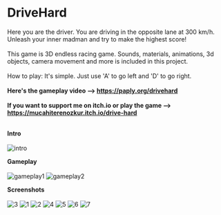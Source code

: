# DriveHard

Here you are the driver. You are driving in the opposite lane at 300 km/h. Unleash your inner madman and try to make the highest score! <br> <br> 
This game is 3D endless racing game. Sounds, materials, animations, 3d objects, camera movement and more is included  in this project. <br> <br> 
How to play: It's simple. Just use 'A' to go left and 'D' to go right. <br> <br> 
<strong> Here's the gameplay video --> https://paply.org/drivehard </strong> <br><br>
<strong> If you want to support me on itch.io or play the game --> https://mucahiterenozkur.itch.io/drive-hard </strong> <br><br>

<strong> Intro </strong> <br><br>
![intro](https://user-images.githubusercontent.com/59232592/137591541-115c4f01-c0a5-4099-b2e0-9a3fb7245473.gif)

<strong> Gameplay </strong> <br><br>
![gameplay1](https://user-images.githubusercontent.com/59232592/137591544-0197068f-60ad-4c08-93f1-0463c136e276.gif)
![gameplay2](https://user-images.githubusercontent.com/59232592/137591548-0617ff71-9998-400f-8451-8a24810e667b.gif)

<strong> Screenshots </strong> <br><br>
![3](https://user-images.githubusercontent.com/59232592/137591591-f416895a-b789-4f21-8a4b-0d5bb8991b3b.png)
![1](https://user-images.githubusercontent.com/59232592/137591593-2faf7656-e0a5-4344-a9c7-f2b18b8dfe3a.png)
![2](https://user-images.githubusercontent.com/59232592/137591594-9fcba654-8c1d-4f45-83d8-f15b85553f97.png)
![4](https://user-images.githubusercontent.com/59232592/137591607-da6e3ead-e864-444a-a544-1c8f8e802f6d.png)
![5](https://user-images.githubusercontent.com/59232592/137591608-9e3dc786-8b39-4942-bd5b-b2ccf74748c0.png)
![6](https://user-images.githubusercontent.com/59232592/137591612-a24a5a99-770b-4546-af25-6ec41250b4a6.png)
![7](https://user-images.githubusercontent.com/59232592/137591615-00203b48-0105-443d-92fc-d86b1085d858.png)
